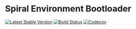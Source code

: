 # Spiral Environment Bootloader
[![Latest Stable Version](https://poser.pugx.org/spiral/boot/version)](https://packagist.org/packages/spiral/boot)
[![Build Status](https://travis-ci.org/spiral/boot.svg?branch=master)](https://travis-ci.org/spiral/boot)
[![Codecov](https://codecov.io/gh/spiral/boot/branch/master/graph/badge.svg)](https://codecov.io/gh/spiral/boot/)
